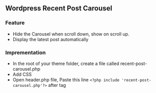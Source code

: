 ## Wordpress Recent Post Carousel 
### Feature 
* Hide the Carousel when scroll down, show on scroll up. 
* Display the latest post automatically 

### Imprementation
* In the root of your theme folder, create a file called recent-post-carousel.php 
* Add CSS 
* Open header.php file, Paste this line  ```<?php include 'recent-post-carousel.php'?>```    after <head> tag 


